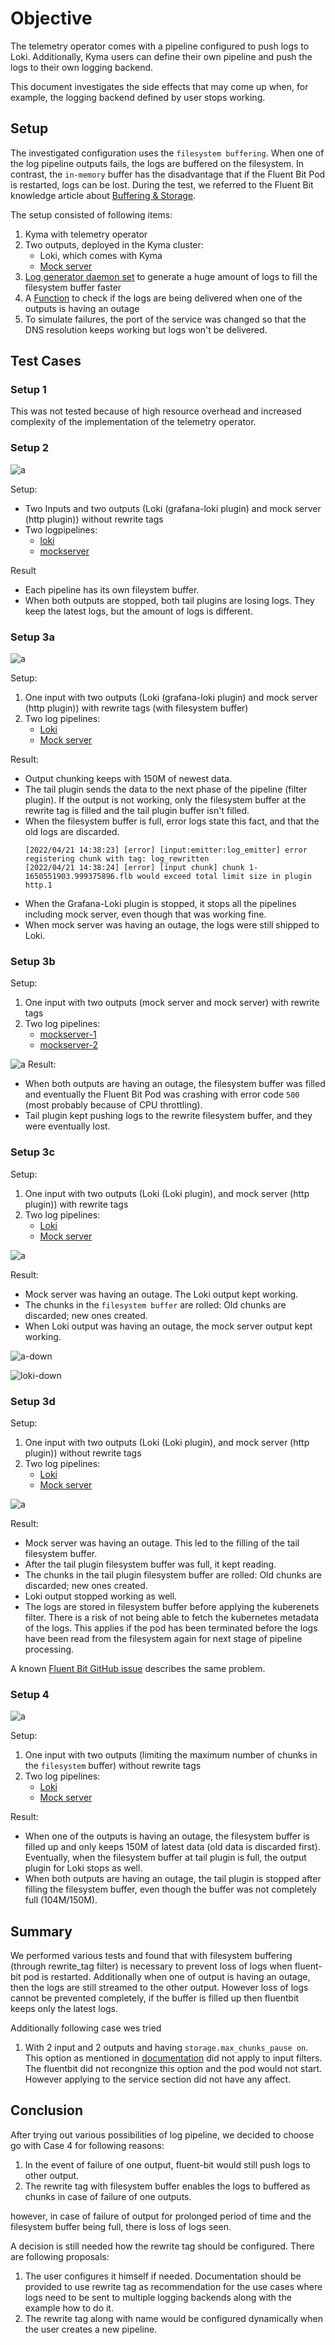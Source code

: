 # Objective

The telemetry operator comes with a pipeline configured to push logs to Loki. Additionally, Kyma users can define their own pipeline and push the logs to their own logging backend.

This document investigates the side effects that may come up when, for example, the logging backend defined by  user stops working.

## Setup

The investigated configuration uses the `filesystem buffering`. When one of the log pipeline outputs fails, the logs are buffered on the filesystem. In contrast, the `in-memory` buffer has the disadvantage that if the Fluent Bit Pod is restarted, logs can be lost. During the test, we referred to the Fluent Bit knowledge article about [Buffering & Storage](https://docs.fluentbit.io/manual/administration/buffering-and-storage).

The setup consisted of following items:
1. Kyma with telemetry operator
2. Two outputs, deployed in the Kyma cluster:
    - Loki, which comes with Kyma
    - [Mock server](./assets/logpipeline-investigation/mock-server.yaml)
3. [Log generator daemon set](./assets/logpipeline-investigation/log-generator.yaml) to generate a huge amount of logs to fill the filesystem buffer faster
4. A [Function](./assets/logpipeline-investigation/func.js) to check if the logs are being delivered when one of the outputs is having an outage
5. To simulate failures, the port of the service was changed so that the DNS resolution keeps working but logs won't be delivered.

## Test Cases

### Setup 1
This was not tested because of high resource overhead and increased complexity of the implementation of the telemetry operator.


### Setup 2

![a](./assets/logpipeline-investigation/setup-2/setup-2.svg)

Setup:
- Two Inputs and two outputs (Loki (grafana-loki plugin) and mock server (http plugin)) without rewrite tags
- Two logpipelines: 
  - [loki](./assets/logpipeline-investigation/setup-2/loki.yml)
  - [mockserver](./assets/logpipeline-investigation/setup-2/mock-server.yml)


Result
- Each pipeline has its own fileystem buffer.
- When both outputs are stopped, both tail plugins are losing logs. They keep the latest logs, but the amount of logs is different.
### Setup 3a
![a](./assets/logpipeline-investigation/setup-3a/setup-3a.svg)

Setup:
1. One input with two outputs (Loki (grafana-loki plugin) and mock server (http plugin)) with rewrite tags (with filesystem buffer)
2. Two log pipelines:
   - [Loki](./assets/logpipeline-investigation/setup-3a/loki.yaml)
   - [Mock server](./assets/logpipeline-investigation/setup-3a/mockserver.yml)


Result:
- Output chunking keeps with 150M of newest data.
- The tail plugin sends the data to the next phase of the pipeline (filter plugin). If the output is not working, only the filesystem buffer at the rewrite tag is filled and the tail plugin buffer isn't filled.
- When the filesystem buffer is full, error logs state this fact, and that the old logs are discarded.
    ```unix
    [2022/04/21 14:38:23] [error] [input:emitter:log_emitter] error registering chunk with tag: log_rewritten
    [2022/04/21 14:38:24] [error] [input chunk] chunk 1-1650551903.999375896.flb would exceed total limit size in plugin http.1
    ```
- When the Grafana-Loki plugin is stopped, it stops all the pipelines including mock server, even though that was working fine.
- When mock server was having an outage, the logs were still shipped to Loki.


### Setup 3b

Setup:
1. One input with two outputs (mock server and mock server) with rewrite tags
2. Two log pipelines:
   - [mockserver-1](./assets/logpipeline-investigation/setup-3b/mockserver-1.yml)
   - [mockserver-2](./assets/logpipeline-investigation/setup-3b/mockserver-2.yml)

![a](./assets/logpipeline-investigation/setup-3b/setup-3b.svg)
Result:
- When both outputs are having an outage, the filesystem buffer was filled and eventually the Fluent Bit Pod was crashing with error code `500` (most probably because of CPU throttling).
- Tail plugin kept pushing logs to the rewrite filesystem buffer, and they were eventually lost.
### Setup 3c
Setup:
1. One input with two outputs (Loki (Loki plugin), and mock server (http plugin)) with rewrite tags
2. Two log pipelines:
   - [Loki](./assets/logpipeline-investigation/setup-3c/loki.yml)
   - [Mock server](./assets/logpipeline-investigation/setup-3c/mock-server.yml)

![a](./assets/logpipeline-investigation/setup-3c/setup-3c.svg)

Result:
- Mock server was having an outage. The Loki output kept working.
- The chunks in the `filesystem buffer` are rolled: Old chunks are discarded; new ones created.
- When Loki output was having an outage, the mock server output kept working.

![a-down](./assets/logpipeline-investigation/setup-3c/dashboard-loki-down.png)


![loki-down](./assets/logpipeline-investigation/setup-3c/dashboard-loki-down.png)

### Setup 3d
Setup:
1. One input with two outputs (Loki (Loki plugin), and mock server (http plugin)) without rewrite tags
2. Two log pipelines:
   - [Loki](./assets/logpipeline-investigation/setup-3d/loki.yml)
   - [Mock server](./assets/logpipeline-investigation/setup-3d/mock-server.yml)

![a](./assets/logpipeline-investigation/setup-3d/setup-3d.svg)

Result:
- Mock server was having an outage. This led to the filling of the tail filesystem buffer.
- After the tail plugin filesystem buffer was full, it kept reading.
- The chunks in the tail plugin filesystem buffer are rolled: Old chunks are discarded; new ones created.
- Loki output stopped working as well.
- The logs are stored in filesystem buffer before applying the kuberenets filter. There is a risk of not being able to fetch the kubernetes metadata of the logs. This applies if the pod has been terminated before the logs have been read from the filesystem again for next stage of pipeline processing.


A known [Fluent Bit GitHub issue](https://github.com/fluent/fluent-bit/issues/4373) describes the same problem.

### Setup 4
![a](./assets/logpipeline-investigation/setup-4/setup-4.svg)

Setup:
1. One input with two outputs (limiting the maximum number of chunks in the `filesystem` buffer) without rewrite tags
2. Two log pipelines:
   - [Loki](./assets/logpipeline-investigation/setup-4/loki.yaml)
   - [Mock server](./assets/logpipeline-investigation/setup-4/mockserver.yml)

Result:
- When one of the outputs is having an outage, the filesystem buffer is filled up and only keeps 150M of latest data (old data is discarded first). Eventually, when the filesystem buffer at tail plugin is full, the output plugin for Loki stops as well.
- When both outputs are having an outage, the tail plugin is stopped after filling the filesystem buffer, even though the buffer was not completely full (104M/150M).

## Summary
We performed various tests and found that with filesystem buffering (through rewrite_tag filter) is necessary to prevent loss of logs when fluent-bit pod is restarted. Additionally when one of output is having an outage, then the logs are still streamed to the other output. However loss of logs cannot be prevented completely, if the buffer is filled up then fluentbit keeps only the latest logs.

Additionally following case wes tried
1. With 2 input and 2 outputs and having `storage.max_chunks_pause on`. This option as mentioned in [documentation](https://docs.fluentbit.io/manual/administration/buffering-and-storage#input-section-configuration) did not apply to input filters. The fluentbit did not recongnize this option and the pod would not start. However applying to the service section did not have any affect.

## Conclusion
After trying out various possibilities of log pipeline, we decided to choose go with Case 4 for following reasons:
1. In the event of failure of one output, fluent-bit would still push logs to other output.
2. The rewrite tag with filesystem buffer enables the logs to buffered as chunks in case of failure of one outputs.

however, in case of failure of output for prolonged period of time and the filesystem buffer being full, there is loss of logs seen.

A decision is still needed how the rewrite tag should be configured. There are following proposals:
1. The user configures it himself if needed. Documentation should be provided to use rewrite tag as recommendation for the use cases where logs need to be sent to multiple logging backends along with the example how to do it.
2. The rewrite tag along with name would be configured dynamically when the user creates a new pipeline.

